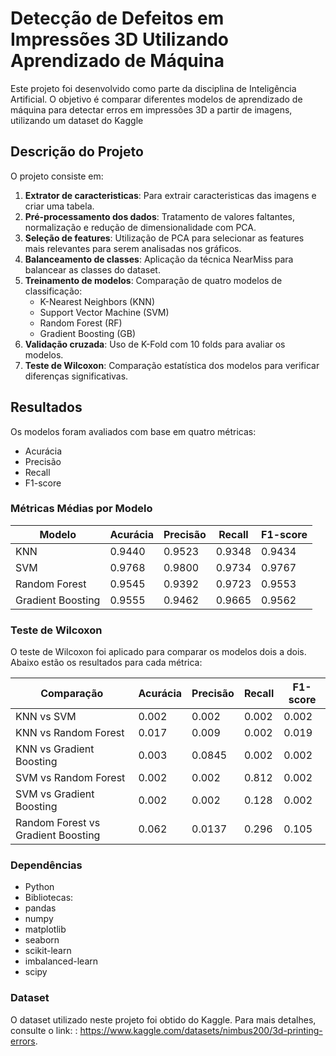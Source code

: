 # Detecção de Defeitos em Impressões 3D Utilizando Aprendizado de Máquina

Este projeto foi desenvolvido como parte da disciplina de Inteligência Artificial. O objetivo é comparar diferentes modelos de aprendizado de máquina para detectar erros em impressões 3D a partir de imagens, utilizando um dataset do Kaggle
## Descrição do Projeto

O projeto consiste em:
1. **Extrator de caracteristicas**: Para extrair caracteristicas das imagens e criar uma tabela.
2. **Pré-processamento dos dados**: Tratamento de valores faltantes, normalização e redução de dimensionalidade com PCA.
3. **Seleção de features**: Utilização de PCA para selecionar as features mais relevantes para serem analisadas nos gráficos.
4. **Balanceamento de classes**: Aplicação da técnica NearMiss para balancear as classes do dataset.
5. **Treinamento de modelos**: Comparação de quatro modelos de classificação:
   - K-Nearest Neighbors (KNN)
   - Support Vector Machine (SVM)
   - Random Forest (RF)
   - Gradient Boosting (GB)
6. **Validação cruzada**: Uso de K-Fold com 10 folds para avaliar os modelos.
7. **Teste de Wilcoxon**: Comparação estatística dos modelos para verificar diferenças significativas.

## Resultados

Os modelos foram avaliados com base em quatro métricas:
- Acurácia
- Precisão
- Recall
- F1-score

### Métricas Médias por Modelo

| Modelo           | Acurácia | Precisão | Recall | F1-score |
|------------------|----------|----------|--------|----------|
| KNN              | 0.9440   | 0.9523   | 0.9348 | 0.9434   |
| SVM              | 0.9768   | 0.9800   | 0.9734 | 0.9767   |
| Random Forest    | 0.9545   | 0.9392   | 0.9723 | 0.9553   |
| Gradient Boosting| 0.9555   | 0.9462   | 0.9665 | 0.9562   |

### Teste de Wilcoxon

O teste de Wilcoxon foi aplicado para comparar os modelos dois a dois. Abaixo estão os resultados para cada métrica:

| Comparação           | Acurácia | Precisão | Recall | F1-score |
|------------------|----------|----------|--------|----------|
| KNN vs SVM              | 0.002   | 0.002   | 0.002 | 0.002   |
| KNN vs Random Forest              | 0.017   | 0.009   | 0.002 | 0.019   |
| KNN vs Gradient Boosting    | 0.003   | 0.0845   | 0.002 | 0.002   |
| SVM vs Random Forest| 0.002   | 0.002   | 0.812 | 0.002   |
| SVM vs Gradient Boosting| 0.002   | 0.002   | 0.128 | 0.002   |
| Random Forest vs Gradient Boosting | 0.062   | 0.0137 | 0.296   | 0.105   |

### Dependências
- Python
- Bibliotecas:
- pandas
- numpy
- matplotlib
- seaborn
- scikit-learn
- imbalanced-learn
- scipy

### Dataset
O dataset utilizado neste projeto foi obtido do Kaggle. Para mais detalhes, consulte o link: : https://www.kaggle.com/datasets/nimbus200/3d-printing-errors.


